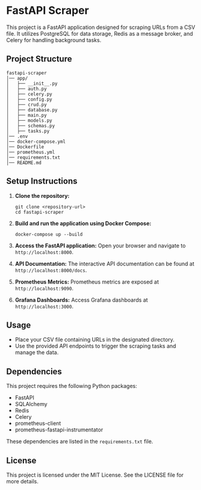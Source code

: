 # FastAPI Scraper

This project is a FastAPI application designed for scraping URLs from a CSV file. It utilizes PostgreSQL for data storage, Redis as a message broker, and Celery for handling background tasks.

## Project Structure

```
fastapi-scraper
│── app/
│   ├── __init__.py
│   ├── auth.py
│   ├── celery.py
│   ├── config.py
│   ├── crud.py
│   ├── database.py
│   ├── main.py
│   ├── models.py
│   ├── schemas.py
│   ├── tasks.py
│── .env
│── docker-compose.yml
│── Dockerfile
│── prometheus.yml
│── requirements.txt
│── README.md
```

## Setup Instructions

1. **Clone the repository:**

   ```
   git clone <repository-url>
   cd fastapi-scraper
   ```

2. **Build and run the application using Docker Compose:**

   ```
   docker-compose up --build
   ```

3. **Access the FastAPI application:**
   Open your browser and navigate to `http://localhost:8000`.

4. **API Documentation:**
   The interactive API documentation can be found at `http://localhost:8000/docs`.

5. **Prometheus Metrics:**
   Prometheus metrics are exposed at `http://localhost:9090`.

6. **Grafana Dashboards:**
   Access Grafana dashboards at `http://localhost:3000`.

## Usage

- Place your CSV file containing URLs in the designated directory.
- Use the provided API endpoints to trigger the scraping tasks and manage the data.

## Dependencies

This project requires the following Python packages:

- FastAPI
- SQLAlchemy
- Redis
- Celery
- prometheus-client
- prometheus-fastapi-instrumentator

These dependencies are listed in the `requirements.txt` file.

## License

This project is licensed under the MIT License. See the LICENSE file for more details.
